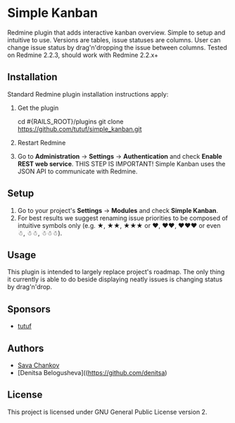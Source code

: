 Simple Kanban
=============

Redmine plugin that adds interactive kanban overview. Simple to setup and intuitive to use. Versions are tables, issue statuses are columns. 
User can change issue status by drag'n'dropping the issue between columns. Tested on Redmine 2.2.3, should work with Redmine 2.2.x+

Installation
------------
Standard Redmine plugin installation instructions apply:

1. Get the plugin

    cd #{RAILS_ROOT}/plugins
    git clone https://github.com/tutuf/simple_kanban.git
    
1. Restart Redmine
1. Go to **Administration** → **Settings** → **Authentication** and check **Enable REST web service**. THIS STEP IS IMPORTANT! Simple Kanban uses the JSON API to communicate with Redmine.

Setup
-----

1. Go to your project's **Settings** → **Modules** and check **Simple Kanban**.
1. For best results we suggest renaming issue priorities to be composed of intuitive symbols only (e.g.  ★, ★★, ★★★ or ♥, ♥♥, ♥♥♥ or even ☃, ☃☃, ☃☃☃).


Usage
-----

This plugin is intended to largely replace project's roadmap. The only thing it currently is able to do beside displaying neatly issues is changing status by drag'n'drop.

Sponsors
--------
* [tutuf](http://tutuf.com/)

Authors
-------
* [Sava Chankov](https://github.com/kanmei)
* [Denitsa Belogusheva]((https://github.com/denitsa)

License
-------
This project is licensed under GNU General Public License version 2.
